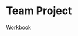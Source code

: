 # Team Project 

[Workbook](https://github.com/narensulegai/project-255/blob/main/FinalNotebook.ipynb)
